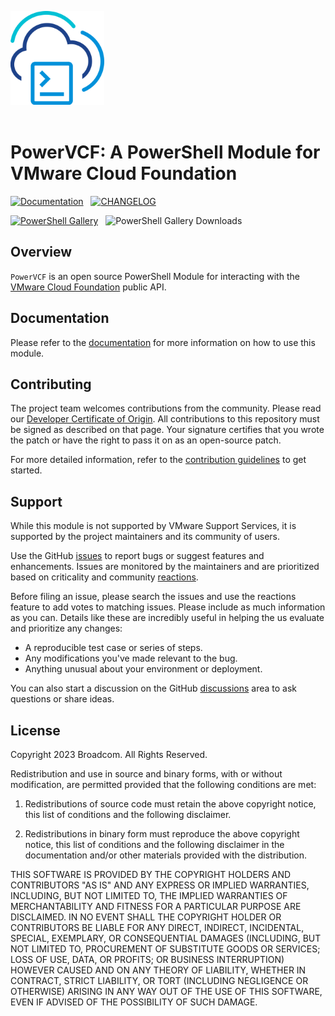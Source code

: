<!-- markdownlint-disable first-line-h1 no-inline-html -->

<img src=".github/icon-400px.svg" alt="A PowerShell Module for VMware Cloud Foundation" width="150"></br></br>

# PowerVCF: A PowerShell Module for VMware Cloud Foundation

[<img src="https://img.shields.io/badge/Documentation-Read-blue?style=for-the-badge&logo=readthedocs&logoColor=white" alt="Documentation">][docs-module]&nbsp;&nbsp;
[<img src="https://img.shields.io/badge/Changelog-Read-blue?style=for-the-badge&logo=github&logoColor=white" alt="CHANGELOG" >][changelog]

[<img src="https://img.shields.io/powershellgallery/v/PowerVCF?style=for-the-badge&logo=powershell&logoColor=white" alt="PowerShell Gallery">][psgallery-module]&nbsp;&nbsp;
<img src="https://img.shields.io/powershellgallery/dt/PowerVCF?style=for-the-badge&logo=powershell&logoColor=white" alt="PowerShell Gallery Downloads">

## Overview

`PowerVCF` is an open source PowerShell Module for interacting with the [VMware Cloud Foundation][docs-vmware-cloud-foundation] public API.

## Documentation

Please refer to the [documentation][docs-module] for more information on how to use this module.

## Contributing

The project team welcomes contributions from the community. Please read our [Developer Certificate of Origin][vmware-cla-dco]. All contributions to this repository must be signed as described on that page. Your signature certifies that you wrote the patch or have the right to pass it on as an open-source patch.

For more detailed information, refer to the [contribution guidelines][contributing] to get started.

## Support

While this module is not supported by VMware Support Services, it is supported by the project maintainers and its community of users.

Use the GitHub [issues][gh-issues] to report bugs or suggest features and enhancements. Issues are monitored by the maintainers and are prioritized based on criticality and community [reactions][gh-reactions].

Before filing an issue, please search the issues and use the reactions feature to add votes to matching issues. Please include as much information as you can. Details like these are incredibly useful in helping the us evaluate and prioritize any changes:

- A reproducible test case or series of steps.
- Any modifications you've made relevant to the bug.
- Anything unusual about your environment or deployment.

You can also start a discussion on the GitHub [discussions][gh-discussions] area to ask questions or share ideas.

## License

Copyright 2023 Broadcom. All Rights Reserved.

Redistribution and use in source and binary forms, with or without modification, are permitted provided that the following conditions are met:

1. Redistributions of source code must retain the above copyright notice, this list of conditions and the following disclaimer.

2. Redistributions in binary form must reproduce the above copyright notice, this list of conditions and the following disclaimer in the documentation and/or other materials provided with the distribution.

THIS SOFTWARE IS PROVIDED BY THE COPYRIGHT HOLDERS AND CONTRIBUTORS "AS IS" AND ANY EXPRESS OR IMPLIED WARRANTIES, INCLUDING, BUT NOT LIMITED TO, THE IMPLIED WARRANTIES OF MERCHANTABILITY AND FITNESS FOR A PARTICULAR PURPOSE ARE DISCLAIMED. IN NO EVENT SHALL THE COPYRIGHT HOLDER OR CONTRIBUTORS BE LIABLE FOR ANY DIRECT, INDIRECT, INCIDENTAL, SPECIAL, EXEMPLARY, OR CONSEQUENTIAL DAMAGES (INCLUDING, BUT NOT LIMITED TO, PROCUREMENT OF SUBSTITUTE GOODS OR SERVICES; LOSS OF USE, DATA, OR PROFITS; OR BUSINESS INTERRUPTION) HOWEVER CAUSED AND ON ANY THEORY OF LIABILITY, WHETHER IN CONTRACT, STRICT LIABILITY, OR TORT (INCLUDING NEGLIGENCE OR OTHERWISE) ARISING IN ANY WAY OUT OF THE USE OF THIS SOFTWARE, EVEN IF ADVISED OF THE POSSIBILITY OF SUCH DAMAGE.

[//]: Links

[changelog]: CHANGELOG.md
[contributing]: CONTRIBUTING.md
[docs-module]: https://vmware.github.io/powershell-module-for-vmware-cloud-foundation
[docs-vmware-cloud-foundation]: https://docs.vmware.com/en/VMware-Cloud-Foundation
[gh-discussions]: https://github.com/vmware/powershell-module-for-vmware-cloud-foundation/discussions
[gh-issues]: https://github.com/vmware/powershell-module-for-vmware-cloud-foundation/issues
[gh-reactions]: https://blog.github.com/2016-03-10-add-reactions-to-pull-requests-issues-and-comments/
[psgallery-module]: https://www.powershellgallery.com/packages/PowerVCF
[vmware-cla-dco]: https://cla.vmware.com/dco
